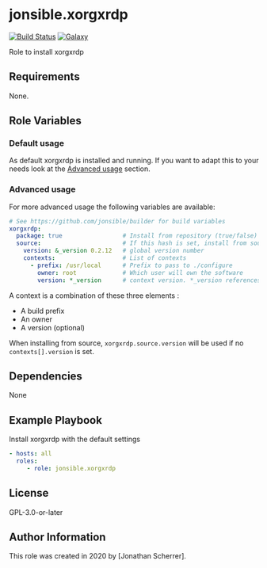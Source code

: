 # jonsible.xorgxrdp

[![Build Status](https://travis-ci.com/jonsible/xorgxrdp.svg?branch=master)](https://travis-ci.com/jonsible/xorgxrdp)
[![Galaxy](https://img.shields.io/badge/galaxy-jonsible.xorgxrdp-blue.svg)](https://galaxy.ansible.com/jonsible/xorgxrdp/)

Role to install xorgxrdp

## Requirements

None.

## Role Variables

### Default usage

As default xorgxrdp is installed and running.
If you want to adapt this to your needs look at the [Advanced usage](#advanced-usage) section.

### Advanced usage

For more advanced usage the following variables are available:
```yaml
# See https://github.com/jonsible/builder for build variables
xorgxrdp:
  package: true                 # Install from repository (true/false)
  source:                       # If this hash is set, install from source
    version: &_version 0.2.12   # global version number
    contexts:                   # List of contexts
      - prefix: /usr/local      # Prefix to pass to ./configure
        owner: root             # Which user will own the software
        version: *_version      # context version. *_version references global version
```

A context is a combination of these three elements :
- A build prefix
- An owner
- A version (optional)

When installing from source, `xorgxrdp.source.version` will be used if no `contexts[].version` is set.

## Dependencies

None

## Example Playbook

Install xorgxrdp with the default settings
```yaml
- hosts: all
  roles:
     - role: jonsible.xorgxrdp
```

## License

GPL-3.0-or-later

## Author Information

This role was created in 2020 by [Jonathan Scherrer].
